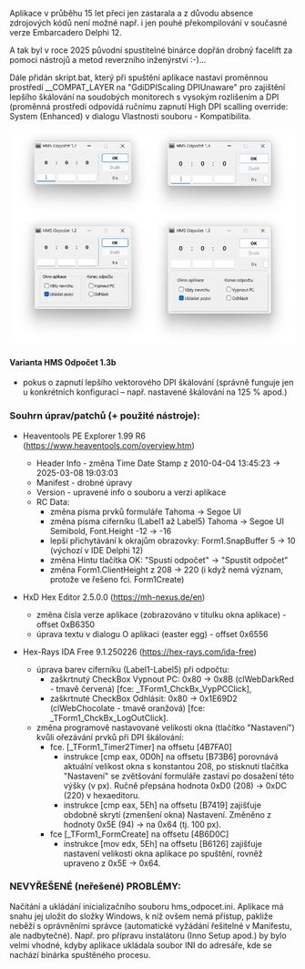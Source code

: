 Aplikace v průběhu 15 let přeci jen zastarala a z důvodu absence zdrojových kódů není možné
např. i jen pouhé překompilování v současné verze Embarcadero Delphi 12.

A tak byl v roce 2025 původní spustitelné binárce dopřán drobný facelift za pomoci nástrojů
a metod reverzního inženýrství :-)...

Dále přidán skript.bat, který při spuštění aplikace nastaví proměnnou prostředí
__COMPAT_LAYER na "GdiDPIScaling DPIUnaware" pro zajištění lepšího škálování na soudobých
monitorech s vysokým rozlišením a DPI (proměnná prostředí odpovídá ručnímu zapnutí High DPI
scalling override: System (Enhanced) v dialogu Vlastnosti souboru - Kompatibilita.

![Porovnání verzí](v1-2_vs_v1-3.png)

#### Varianta HMS Odpočet 1.3b
- pokus o zapnutí lepšího vektorového DPI škálování (správně funguje jen u konkrétních
konfigurací&nbsp;&ndash;&nbsp;např. nastavené škálování na 125 % apod.)

### Souhrn úprav/patchů (+ použité nástroje):

- Heaventools PE Explorer 1.99 R6
  (https://www.heaventools.com/overview.htm)

  - Header Info - změna Time Date Stamp z 2010-04-04 13:45:23 -> 2025-03-08 19:03:03
  - Manifest - drobné úpravy
  - Version - upravené info o souboru a verzi aplikace
  - RC Data:
    - změna písma prvků formuláře Tahoma -> Segoe UI
    - změna písma ciferníku (Label1 až Label5) Tahoma -> Segoe UI Semibold, Font.Height -12 -> -16
    - lepší přichytávání k okrajům obrazovky: Form1.SnapBuffer 5 -> 10 (výchozí v IDE Delphi 12)
    - změna Hintu tlačítka OK: "Spustí odpočet" -> "Spustit odpočet"
    - změna Form1.ClientHeight z 208 -> 220 (i když nemá význam, protože ve řešeno fci. Form1Create)

- HxD Hex Editor 2.5.0.0
  (https://mh-nexus.de/en)

  - změna čísla verze aplikace (zobrazováno v titulku okna aplikace) - offset 0xB6350
  - úprava textu v dialogu O aplikaci (easter egg) - offset 0x6556

- Hex-Rays IDA Free 9.1.250226
  (https://hex-rays.com/ida-free)

  - úprava barev ciferníku (Label1-Label5) při odpočtu:
    - zaškrtnutý CheckBox Vypnout PC: 0x80 -> 0x8B (clWebDarkRed - tmavě červená)
      [fce: _TForm1_ChckBx_VypPCClick],
    - zaškrtnuté CheckBox Odhlásit:   0x80 -> 0x1E69D2 (clWebChocolate - tmavě oranžová)
      [fce: _TForm1_ChckBx_LogOutClick].
  - změna programově nastavované velikosti okna (tlačítko "Nastavení") kvůli ořezávání prvků při DPI škálování:
    - fce. [_TForm1_Timer2Timer] na offsetu [4B7FA0]
       - instrukce [cmp   eax, 0D0h] na offsetu [B73B6] porovnává aktuální velikost okna s konstantou 208,
         po stisknutí tlačítka "Nastavení" se zvětšování formuláře zastaví po dosažení této výšky (v px).
         Ručně přepsána hodnota 0xD0 (208) -> 0xDC (220) v hexaeditoru.
       - instrukce [cmp   eax, 5Eh] na offsetu [B7419] zajišťuje obdobně skrytí (zmenšení okna) Nastavení.
         Změněno z hodnoty 0x5E (94) -> na 0x64 (tj. 100 px).
    - fce [_TForm1_FormCreate] na offsetu [4B6D0C]
      - instrukce [mov   edx, 5Eh] na offsetu [B6126] zajišťuje nastavení velikosti okna aplikace po spuštění,
        rovněž upraveno z 0x5E -> 0x64.

### NEVYŘEŠENÉ (neřešené) PROBLÉMY:

Načítání a ukládání inicializačního souboru hms_odpocet.ini. Aplikace má snahu jej uložit do složky Windows,
k níž ovšem nemá přístup, pakliže neběží s oprávněními správce (automatické vyžádání řešitelné v Manifestu,
ale nadbytečné). Např. pro přípravu instalátoru (Inno Setup apod.) by bylo velmi vhodné,
kdyby aplikace ukládala soubor INI do adresáře, kde se nachází binárka spuštěného procesu.
